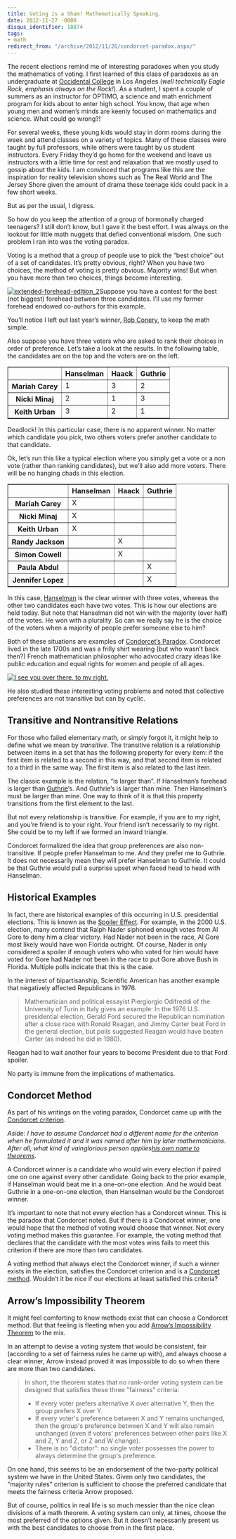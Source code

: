 ```yaml
---
title: Voting is a Sham! Mathematically Speaking.
date: 2012-11-27 -0800
disqus_identifier: 18874
tags:
- math
redirect_from: "/archive/2012/11/26/condorcet-paradox.aspx/"
---
```


The recent elections remind me of interesting paradoxes when you study
the mathematics of voting. I first learned of this class of paradoxes as
an undergraduate at [Occidental
College](http://www.oxy.edu/ "Occidental College") in Los Angeles (*well
technically Eagle Rock, emphasis always on the Rock!*). As a student, I
spent a couple of summers as an instructor for OPTIMO, a science and
math enrichment program for kids about to enter high school. You know,
that age when young men and women’s minds are keenly focused on
mathematics and science. What could go wrong?!

For several weeks, these young kids would stay in dorm rooms during the
week and attend classes on a variety of topics. Many of these classes
were taught by full professors, while others were taught by us student
instructors. Every Friday they’d go home for the weekend and leave us
instructors with a little time for rest and relaxation that we mostly
used to gossip about the kids. I am convinced that programs like this
are the inspiration for reality television shows such as The Real World
and The Jersey Shore given the amount of drama these teenage kids could
pack in a few short weeks.

But as per the usual, I digress.

So how do you keep the attention of a group of hormonally charged
teenagers? I still don’t know, but I gave it the best effort. I was
always on the lookout for little math nuggets that defied conventional
wisdom. One such problem I ran into was the voting paradox.

Voting is a method that a group of people use to pick the “best choice”
out of a set of candidates. It’s pretty obvious, right? When you have
two choices, the method of voting is pretty obvious. Majority wins! But
when you have more than two choices, things become interesting.

[![extended-forehead-edition\_2](https://haacked.com/images/haacked_com/WindowsLiveWriter/Voting-is-a-Sham_C528/extended-forehead-edition_2_thumb.jpg "extended-forehead-edition_2")](https://haacked.com/images/haacked_com/WindowsLiveWriter/Voting-is-a-Sham_C528/extended-forehead-edition_2_2.jpg)Suppose
you have a contest for the best (not biggest) forehead between three
candidates. I’ll use my former forehead endowed co-authors for this
example.

You’ll notice I left out last year’s winner, [Rob
Conery](http://wekeroad.com/ "Rob Conery's Blog"), to keep the math
simple.

Also suppose you have three voters who are asked to rank their choices
in order of preference. Let’s take a look at the results. In the
following table, the candidates are on the top and the voters are on the
left.

<table class="matrix" border="1" cellspacing="0" cellpadding="2">
    <tbody>
    <tr>
        <td valign="top"> </td>
        <th valign="top"><strong>Hanselman</strong></th>
        <th valign="top"><strong>Haack</strong></th>
        <th valign="top"><strong>Guthrie</strong></th>
    </tr>
    <tr>
        <th valign="top"><strong>Mariah Carey</strong></th>
        <td valign="top">1</td>
        <td valign="top">3</td>
        <td valign="top">2</td>
    </tr>
    <tr>
        <th valign="top"><strong>Nicki Minaj</strong></th>
        <td valign="top">2</td>
        <td valign="top">1</td>
        <td valign="top">3</td>
    </tr>
    <tr>
        <th valign="top"><strong>Keith Urban</strong></th>
        <td valign="top">3</td>
        <td valign="top">2</td>
        <td valign="top">1</td>
    </tr>
    </tbody>
</table>

Deadlock! In this particular case, there is no apparent winner. No
matter which candidate you pick, two others voters prefer another
candidate to that candidate.

Ok, let’s run this like a typical election where you simply get a vote
or a non vote (rather than ranking candidates), but we’ll also add more
voters. There will be no hanging chads in this election.

<table class="matrix" border="1" cellspacing="0" cellpadding="2">
    <tbody>
     <tr>
        <td valign="top"> </td>
        <th valign="top"><strong>Hanselman</strong></th>
        <th valign="top"><strong>Haack</strong></th>
        <th valign="top"><strong>Guthrie</strong></th>
      </tr>
      <tr>
        <th valign="top"><strong>Mariah Carey</strong></th>
        <td valign="top">X</td>
        <td valign="top"> </td>
        <td valign="top"> </td>
      </tr>
      <tr>
        <th valign="top"><strong>Nicki Minaj</strong></th>
        <td valign="top">X</td>
        <td valign="top"> </td>
        <td valign="top"> </td>
      </tr>
      <tr>
        <th valign="top"><strong>Keith Urban</strong></th>
        <td valign="top">X</td>
        <td valign="top"> </td>
        <td valign="top"> </td>
      </tr>
      <tr>
        <th valign="top"><strong>Randy Jackson</strong></th>
        <td valign="top"> </td>
        <td valign="top">X</td>
        <td valign="top"> </td>
      </tr>
      <tr>
        <th valign="top"><strong>Simon Cowell</strong></th>
        <td valign="top"> </td>
        <td valign="top">X</td>
        <td valign="top"> </td>
      </tr>
      <tr>
          <th valign="top"><strong>Paula Abdul</strong></th>
          <td valign="top"> </td>
          <td valign="top"> </td>
          <td valign="top">X</td>
        </tr>
        <tr>
            <th valign="top"><strong>Jennifer Lopez</strong></th>
            <td valign="top"> </td>
            <td valign="top"> </td>
            <td valign="top">X</td>
        </tr>
    </tbody>
</table>

In this case,
[Hanselman](http://hanselman.com/blog "Scott Hanselman's Blog") is the
clear winner with three votes, whereas the other two candidates each
have two votes. This is how our elections are held today. But note that
Hanselman did not win with the majority (over half) of the votes. He won
with a plurality. So can we really say he is the choice of the voters
when a majority of people prefer someone else to him?

Both of these situations are examples of [Condorcet’s
Paradox](http://en.wikipedia.org/wiki/Voting_paradox "Condorcet's Paradox on Wikipedia").
Condorcet lived in the late 1700s and was a frilly shirt wearing (but
who wasn’t back then?) French mathematician philosopher who advocated
crazy ideas like public education and equal rights for women and people
of all ages.

[![I see you over there, to my right.](https://haacked.com/images/haacked_com/WindowsLiveWriter/Voting-is-a-Sham_C528/420px-Nicolas_de_Condorcet_thumb.png "420px-Nicolas_de_Condorcet")](https://haacked.com/images/haacked_com/WindowsLiveWriter/Voting-is-a-Sham_C528/420px-Nicolas_de_Condorcet.png)

He also studied these interesting voting problems and noted that
collective preferences are not transitive but can by cyclic.

Transitive and Nontransitive Relations
--------------------------------------

For those who failed elementary math, or simply forgot it, it might help
to define what we mean by *transitive*. The transitive relation is a
relationship between items in a set that has the following property for
every item: if the first item is related to a second in this way, and
that second item is related to a third in the same way. The first item
is also related to the last item.

The classic example is the relation, “is larger than”. If Hanselman’s
forehead is larger than
[Guthrie](http://weblogs.asp.net/scottgu/ "Scott Guthrie's Blog")’s. And
Guthrie’s is larger than mine. Then Hanselman’s must be larger than
mine. One way to think of it is that this property transitions from the
first element to the last.

But not every relationship is transitive. For example, if you are to my
right, and you’re friend is to your right. Your friend isn’t necessarily
to my right. She could be to my left if we formed an inward triangle.

Condorcet formalized the idea that group preferences are also
non-transitive. If people prefer Hanselman to me. And they prefer me to
Guthrie. It does not necessarily mean they will prefer Hanselman to
Guthrie. It could be that Guthrie would pull a surprise upset when faced
head to head with Hanselman.

Historical Examples
-------------------

In fact, there are historical examples of this occurring in U.S.
presidential elections. This is known as the [Spoiler
Effect](http://en.wikipedia.org/wiki/Spoiler_effect "Spoiler Effect").
For example, in the 2000 U.S. election, many contend that Ralph Nader
siphoned enough votes from Al Gore to deny him a clear victory. Had
Nader not been in the race, Al Gore most likely would have won Florida
outright. Of course, Nader is only considered a spoiler if enough voters
who who voted for him would have voted for Gore had Nader not been in
the race to put Gore above Bush in Florida. Multiple polls indicate that
this is the case.

In the interest of bipartisanship, Scientific American has another
example that negatively affected Republicans in 1976.

> Mathematician and political essayist Piergiorgio Odifreddi of the
> University of Turin in Italy gives an example: In the 1976 U.S.
> presidential election, Gerald Ford secured the Republican nomination
> after a close race with Ronald Reagan, and Jimmy Carter beat Ford in
> the general election, but polls suggested Reagan would have beaten
> Carter (as indeed he did in 1980).

Reagan had to wait another four years to become President due to that
Ford spoiler.

No party is immune from the implications of mathematics.

Condorcet Method
----------------

As part of his writings on the voting paradox, Condorcet came up with
the [Condorcet
criterion](http://en.wikipedia.org/wiki/Condorcet_criterion "Condorcet Criterion on Wikipedia").

*Aside: I have to assume Condorcet had a different name for the
criterion when he formulated it and it was named after him by later
mathematicians. After all, what kind of vainglorious person
applies*[*his own name to
theorems*](http://www.codinghorror.com/blog/2007/07/the-principle-of-least-power.html "Atwood's Law").

A Condorcet winner is a candidate who would win every election if paired
one on one against every other candidate. Going back to the prior
example, if Hanselman would beat me in a one-on-one election. And he
would beat Guthrie in a one-on-one election, then Hanselman would be the
Condorcet winner.

It’s important to note that not every election has a Condorcet winner.
This is the paradox that Condorcet noted. But if there is a Condorcet
winner, one would hope that the method of voting would choose that
winner. Not every voting method makes this guarantee. For example, the
voting method that declares that the candidate with the most votes wins
fails to meet this criterion if there are more than two candidates.

A voting method that always elect the Condorcet winner, if such a winner
exists in the election, satisfies the Condorcet criterion and is a
[Condorcet
method](http://en.wikipedia.org/wiki/Condorcet_method "Condorcet Method on Wikipedia").
Wouldn’t it be nice if our elections at least satisfied this criteria?

Arrow’s Impossibility Theorem
-----------------------------

It might feel comforting to know methods exist that can choose a
Condorcet method. But that feeling is fleeting when you add [Arrow’s
Impossibility
Theorem](http://en.wikipedia.org/wiki/Arrow%27s_impossibility_theorem "Arrow's Impossibility Theorem on Wikipedia")
to the mix.

In an attempt to devise a voting system that would be consistent, fair
(according to a set of fairness rules he came up with), and always
choose a clear winner, Arrow instead proved it was impossible to do so
when there are more than two candidates.

> In short, the theorem states that no rank-order voting system can be
> designed that satisfies these three "fairness" criteria:
>
> -   If every voter prefers alternative X over alternative Y, then the
>     group prefers X over Y.
> -   If every voter's preference between X and Y remains unchanged,
>     then the group's preference between X and Y will also remain
>     unchanged (even if voters' preferences between other pairs like X
>     and Z, Y and Z, or Z and W change).
> -   There is no "dictator": no single voter possesses the power to
>     always determine the group's preference.

On one hand, this seems to be an endorsement of the two-party political
system we have in the United States. Given only two candidates, the
“majority rules” criterion is sufficient to choose the preferred
candidate that meets the fairness criteria Arrow proposed.

But of course, politics in real life is so much messier than the nice
clean divisions of a math theorem. A voting system can only, at times,
choose the most preferred of the options given. But it doesn’t
necessarily present us with the best candidates to choose from in the
first place.

